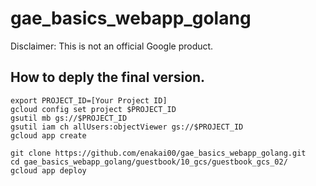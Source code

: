 # gae_basics_webapp_golang

Disclaimer: This is not an official Google product.

## How to deply the final version.

```
export PROJECT_ID=[Your Project ID]
gcloud config set project $PROJECT_ID
gsutil mb gs://$PROJECT_ID
gsutil iam ch allUsers:objectViewer gs://$PROJECT_ID
gcloud app create

git clone https://github.com/enakai00/gae_basics_webapp_golang.git
cd gae_basics_webapp_golang/guestbook/10_gcs/guestbook_gcs_02/
gcloud app deploy
```
